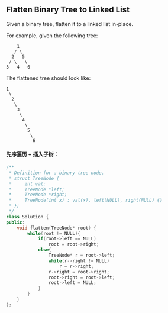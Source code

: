 ## Flatten Binary Tree to Linked List

Given a binary tree, flatten it to a linked list in-place.

For example, given the following tree:

```
    1
   / \
  2   5
 / \   \
3   4   6
```

The flattened tree should look like:

```
1
 \
  2
   \
    3
     \
      4
       \
        5
         \
          6
```

#### 先序遍历 + 插入子树：

```c++
/**
 * Definition for a binary tree node.
 * struct TreeNode {
 *     int val;
 *     TreeNode *left;
 *     TreeNode *right;
 *     TreeNode(int x) : val(x), left(NULL), right(NULL) {}
 * };
 */
class Solution {
public:
    void flatten(TreeNode* root) {
        while(root != NULL){
            if(root->left == NULL)
                root = root->right;
            else{
                TreeNode* r = root->left;
                while(r->right != NULL)
                    r = r->right;
                r->right = root->right;
                root->right = root->left;
                root->left = NULL;
            }
        }
    }
};
```

